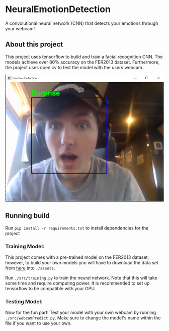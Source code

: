 # NeuralEmotionDetection

A convolutional neural network (CNN) that detects your emotions through your webcam!

## About this project

This project uses tensorflow to build and train a facial recognition CNN. The models achieve over 80% accuracy on the FER2013 dataset. Furthermore, the project uses open cv to test the model with the users webcam.

![Example image of webcam viwer detecting emotion](./assets/HoldenSurprised.PNG "Holden Looking Suprised!")

## Running build

Run `pip install -r requirements.txt` to install dependencies for the project

### Training Model:

This project comes with a pre-trained model on the FER2013 dataset; however, to build your own models you will have to download the data set from [here](https://www.kaggle.com/datasets/deadskull7/fer2013) into `./assets`.

Run `./src/training.py` to train the neural network. Note that this will take some time and require computing power. It is recommended to set up tensorflow to be compatible with your GPU.

### Testing Model:

Now for the fun part! Test your model with your own webcam by running `./src/webcamPredict.py`. Make sure to change the model's name within the file if you want to use your own.

